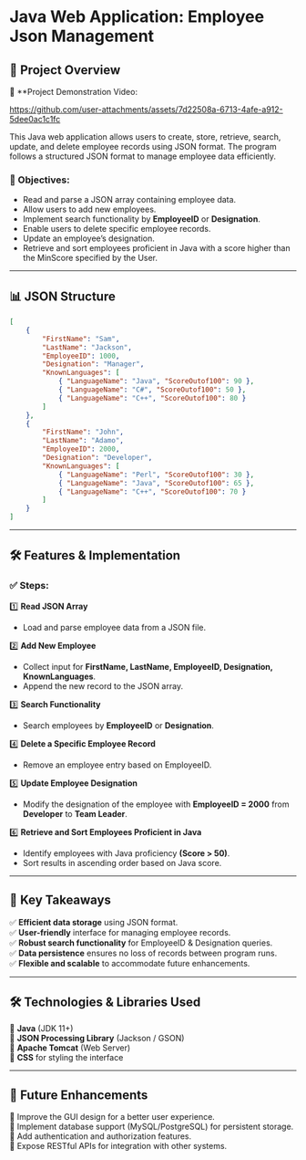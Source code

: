 # Java Web Application: Employee Json Management

## 📖 Project Overview
🎥 **Project Demonstration Video: 

https://github.com/user-attachments/assets/7d22508a-6713-4afe-a912-5dee0ac1c1fc

This Java web application allows users to create, store, retrieve, search, update, and delete employee records using JSON format. The program follows a structured JSON format to manage employee data efficiently.

### 🎯 Objectives:
- Read and parse a JSON array containing employee data.
- Allow users to add new employees.
- Implement search functionality by **EmployeeID** or **Designation**.
- Enable users to delete specific employee records.
- Update an employee’s designation.
- Retrieve and sort employees proficient in Java with a score higher than the MinScore specified by the User.

---

## 📊 JSON Structure
```json
[
    {
        "FirstName": "Sam",
        "LastName": "Jackson",
        "EmployeeID": 1000,
        "Designation": "Manager",
        "KnownLanguages": [
            { "LanguageName": "Java", "ScoreOutof100": 90 },
            { "LanguageName": "C#", "ScoreOutof100": 50 },
            { "LanguageName": "C++", "ScoreOutof100": 80 }
        ]
    },
    {
        "FirstName": "John",
        "LastName": "Adamo",
        "EmployeeID": 2000,
        "Designation": "Developer",
        "KnownLanguages": [
            { "LanguageName": "Perl", "ScoreOutof100": 30 },
            { "LanguageName": "Java", "ScoreOutof100": 65 },
            { "LanguageName": "C++", "ScoreOutof100": 70 }
        ]
    }
]
```

---

## 🛠 Features & Implementation
### ✅ Steps:

1️⃣ **Read JSON Array**
   - Load and parse employee data from a JSON file.

2️⃣ **Add New Employee**
   - Collect input for **FirstName, LastName, EmployeeID, Designation, KnownLanguages**.
   - Append the new record to the JSON array.

3️⃣ **Search Functionality**
   - Search employees by **EmployeeID** or **Designation**.

4️⃣ **Delete a Specific Employee Record**
   - Remove an employee entry based on EmployeeID.

5️⃣ **Update Employee Designation**
   - Modify the designation of the employee with **EmployeeID = 2000** from **Developer** to **Team Leader**.

6️⃣ **Retrieve and Sort Employees Proficient in Java**
   - Identify employees with Java proficiency **(Score > 50)**.
   - Sort results in ascending order based on Java score.

---

## 🚀 Key Takeaways
✅ **Efficient data storage** using JSON format.  
✅ **User-friendly** interface for managing employee records.  
✅ **Robust search functionality** for EmployeeID & Designation queries.  
✅ **Data persistence** ensures no loss of records between program runs.  
✅ **Flexible and scalable** to accommodate future enhancements.  

---

## 🛠 Technologies & Libraries Used
🔹 **Java** (JDK 11+)  
🔹 **JSON Processing Library** (Jackson / GSON)  
🔹 **Apache Tomcat** (Web Server)  
🔹 **CSS** for styling the interface  

---

## 🔮 Future Enhancements
🔹 Improve the GUI design for a better user experience.  
🔹 Implement database support (MySQL/PostgreSQL) for persistent storage.  
🔹 Add authentication and authorization features.  
🔹 Expose RESTful APIs for integration with other systems.  

